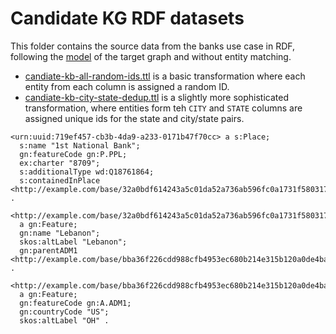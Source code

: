# Candidate KG RDF datasets

This folder contains the source data from the banks use case 
in RDF, following the [model](../kb/model) of the target graph
and without entity matching. 

* [candiate-kb-all-random-ids.ttl](candiate-kb-all-random-ids.ttl) is a basic transformation 
where each entity from each column is assigned a random ID.
* [candiate-kb-city-state-dedup.ttl](candiate-kb-city-state-dedup.ttl) is a slightly more sophisticated transformation, 
where entities form teh `CITY` and `STATE` columns are assigned unique ids for the state and city/state pairs. 

```ttl
<urn:uuid:719ef457-cb3b-4da9-a233-0171b47f70cc> a s:Place;
  s:name "1st National Bank";
  gn:featureCode gn:P.PPL;
  ex:charter "8709";
  s:additionalType wd:Q18761864;
  s:containedInPlace <http://example.com/base/32a0bdf614243a5c01da52a736ab596fc0a1731f580317f64d3793b3d26aa376> .

<http://example.com/base/32a0bdf614243a5c01da52a736ab596fc0a1731f580317f64d3793b3d26aa376>
  a gn:Feature;
  gn:name "Lebanon";
  skos:altLabel "Lebanon";
  gn:parentADM1 <http://example.com/base/bba36f226cdd988cfb4953ec680b214e315b120a0de4ba0fb12363487f7e1ad6> .

<http://example.com/base/bba36f226cdd988cfb4953ec680b214e315b120a0de4ba0fb12363487f7e1ad6>
  a gn:Feature;
  gn:featureCode gn:A.ADM1;
  gn:countryCode "US";
  skos:altLabel "OH" .
```